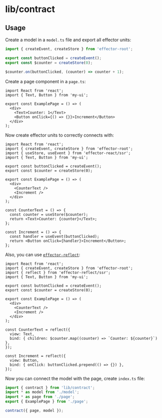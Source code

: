 # lib/contract

## Usage

Create a model in a `model.ts` file and export all effector units:

```ts
import { createEvent, createStore } from 'effector-root';

export const buttonClicked = createEvent();
export const $counter = createStore(0);

$counter.on(buttonClicked, (counter) => counter + 1);
```

Create a page component in a `page.ts`:

```tsx
import React from 'react';
import { Text, Button } from 'my-ui';

export const ExamplePage = () => (
  <div>
    <Text>Counter: 1</Text>
    <Button onClick={() => {}}>Increment</Button>
  </div>
);
```

Now create effector units to correctly connects with:

```tsx
import React from 'react';
import { createEvent, createStore } from 'effector-root';
import { useStore, useEvent } from 'effector-react/ssr';
import { Text, Button } from 'my-ui';

export const buttonClicked = createEvent();
export const $counter = createStore(0);

export const ExamplePage = () => (
  <div>
    <CounterText />
    <Increment />
  </div>
);

const CounterText = () => {
  const counter = useStore($counter);
  return <Text>Counter: {counter}</Text>;
};

const Increment = () => {
  const handler = useEvent(buttonClicked);
  return <Button onClick={handler}>Increment</Button>;
};
```

Also, you can use [`effector-reflect`](https://npmjs.com/effector-reflect):

```tsx
import React from 'react';
import { createEvent, createStore } from 'effector-root';
import { reflect } from 'effector-reflect/ssr';
import { Text, Button } from 'my-ui';

export const buttonClicked = createEvent();
export const $counter = createStore(0);

export const ExamplePage = () => (
  <div>
    <CounterText />
    <Increment />
  </div>
);

const CounterText = reflect({
  view: Text,
  bind: { children: $counter.map((counter) => `Counter: ${counter}`) },
});

const Increment = reflect({
  view: Button,
  bind: { onClick: buttonClicked.prepend(() => {}) },
});
```

Now you can connect the model with the page, create `index.ts` file:

```ts
import { contract } from 'lib/contract';
import * as model from './model';
import * as page from './page';
export { ExamplePage } from './page';

contract({ page, model });
```
